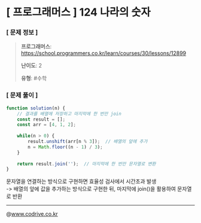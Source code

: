 # [ 프로그래머스 ] 124 나라의 숫자

### [ 문제 정보 ]
> **프로그래머스**: https://school.programmers.co.kr/learn/courses/30/lessons/12899
> 
> **난이도**: 2
>
> **유형**: #수학


### [ 문제 풀이 ]
```JavaScript
function solution(n) {
    // 결과를 배열에 저장하고 마지막에 한 번만 join
    const result = [];
    const arr = [4, 1, 2];
    
    while(n > 0) {
        result.unshift(arr[n % 3]);  // 배열의 앞에 추가
        n = Math.floor((n - 1) / 3);
    }
    
    return result.join('');  // 마지막에 한 번만 문자열로 변환
}
```
문자열을 연결하는 방식으로 구현하면 효율성 검사에서 시간초과 발생<br>-> 배열의 앞에 값을 추가하는 방식으로 구현한 뒤, 마지막에 join()을 활용하여 문자열로 반환


---
@www.codrive.co.kr
